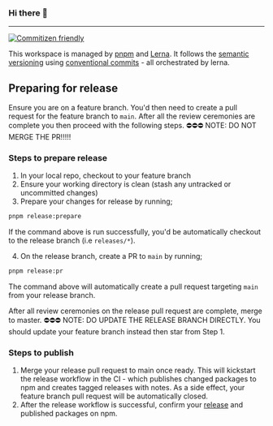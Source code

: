 ### Hi there 👋

<!--
**mbao01/mbao01** is a ✨ _special_ ✨ repository because its `README.md` (this file) appears on your GitHub profile.

Here are some ideas to get you started:

- 🔭 I’m currently working on ...
- 🌱 I’m currently learning ...
- 👯 I’m looking to collaborate on ...
- 🤔 I’m looking for help with ...
- 💬 Ask me about ...
- 📫 How to reach me: ...
- 😄 Pronouns: ...
- ⚡ Fun fact: ...
-->

---

[![Commitizen friendly](https://img.shields.io/badge/commitizen-friendly-brightgreen.svg)](http://commitizen.github.io/cz-cli/)

This workspace is managed by [pnpm](https://pnpm.io/cli/run) and [Lerna](https://lerna.js.org/). It follows the [semantic versioning](https://semver.org/) using [conventional commits](https://www.conventionalcommits.org/en/v1.0.0/) - all orchestrated by lerna.

## Preparing for release
Ensure you are on a feature branch. You'd then need to create a pull request for the feature branch to `main`. After all the review ceremonies are complete you then proceed with the following steps. ⛔️⛔️⛔️ NOTE: DO NOT MERGE THE PR!!!!!

### Steps to prepare release
1. In your local repo, checkout to your feature branch
2. Ensure your working directory is clean (stash any untracked or uncommitted changes)
3. Prepare your changes for release by running;
```sh
pnpm release:prepare
```
If the command above is run successfully, you'd be automatically checkout to the release branch (i.e `releases/*`).

4. On the release branch, create a PR to `main` by running;
```sh
pnpm release:pr
```
The command above will automatically create a pull request targeting `main` from your release branch.

After all review ceremonies on the release pull request are complete, merge to master. ⛔️⛔️⛔️ NOTE: DO UPDATE THE RELEASE BRANCH DIRECTLY. You should update your feature branch instead then star from Step 1.

### Steps to publish
1. Merge your release pull request to main once ready. This will kickstart the release workflow in the CI - which publishes changed packages to npm and creates tagged releases with notes. As a side effect, your feature branch pull request will be automatically closed.
2. After the release workflow is successful, confirm your [release](https://github.com/mbao01/mbao01/releases) and published packages on npm.
